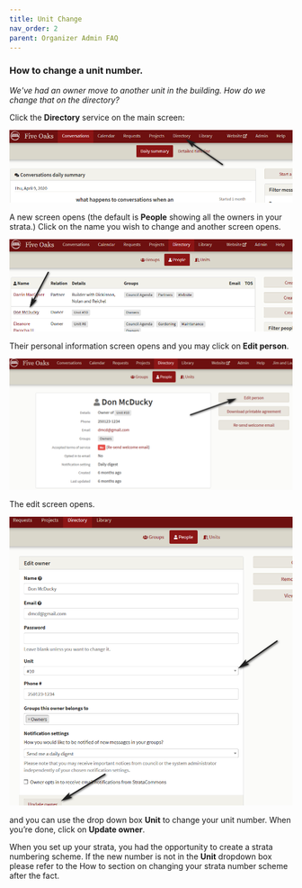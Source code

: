 ```yaml
---
title: Unit Change
nav_order: 2
parent: Organizer Admin FAQ
---
```


### How to change a unit number.

*We've had an owner move to another unit in the building.  How do we change that on the directory?*

Click the **Directory** service on the main screen:

![](unitchange/directory.png)

A new screen opens (the default is **People** showing all the owners in your strata.)  Click on the name you wish to change and another screen opens. 

![](unitchange/people.png)

Their personal information screen opens and you may click on **Edit person**.

![](unitchange/editperson.png)

The edit screen opens. 

![](unitchange/update.png)

and you can use the drop down box **Unit** to change your unit number.  When you’re done, click on **Update owner**.

When you set up your strata, you had the opportunity to create a strata numbering scheme.  If the new number is not in the **Unit** dropdown box please refer to the How to section on changing your strata number scheme after the fact.


